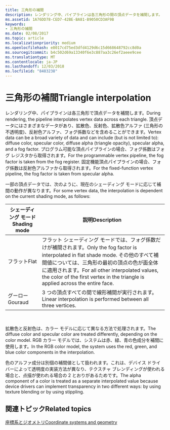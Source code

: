 ```yaml
---
title: 三角形の補間
description: レンダリング中、パイプラインは各三角形の間の頂点データを補間します。
ms.assetid: 1A76DD78-CED7-42BE-BA81-B9050CD3AF9B
keywords:
- 三角形の補間
ms.date: 02/08/2017
ms.topic: article
ms.localizationpriority: medium
ms.openlocfilehash: e8017cd75ed3dfd4129d6c15d668648792cc8d0a
ms.sourcegitcommit: b4c502d69a13340f6e3c887aa3c26ef2aeee9cee
ms.translationtype: MT
ms.contentlocale: ja-JP
ms.lasthandoff: 12/03/2018
ms.locfileid: "8483238"
---
```

# <a name="triangle-interpolation"></a><span data-ttu-id="a3873-104">三角形の補間</span><span class="sxs-lookup"><span data-stu-id="a3873-104">Triangle interpolation</span></span>


<span data-ttu-id="a3873-105">レンダリング中、パイプラインは各三角形で頂点データを補間します。</span><span class="sxs-lookup"><span data-stu-id="a3873-105">During rendering, the pipeline interpolates vertex data across each triangle.</span></span> <span data-ttu-id="a3873-106">頂点データにはさまざまなデータがあり、拡散色、反射色、拡散色アルファ (三角形の不透明度)、反射色アルファ、フォグ係数などを含めることができます。</span><span class="sxs-lookup"><span data-stu-id="a3873-106">Vertex data can be a broad variety of data and can include (but is not limited to): diffuse color, specular color, diffuse alpha (triangle opacity), specular alpha, and a fog factor.</span></span> <span data-ttu-id="a3873-107">プログラム可能な頂点パイプラインの場合、フォグ係数はフォグ レジスタから取得されます。</span><span class="sxs-lookup"><span data-stu-id="a3873-107">For the programmable vertex pipeline, the fog factor is taken from the fog register.</span></span> <span data-ttu-id="a3873-108">固定機能頂点パイプラインの場合、フォグ係数は反射色アルファから取得されます。</span><span class="sxs-lookup"><span data-stu-id="a3873-108">For the fixed-function vertex pipeline, the fog factor is taken from specular alpha.</span></span>

<span data-ttu-id="a3873-109">一部の頂点データでは、次のように、現在のシェーディング モードに応じて補間の動作が異なります。</span><span class="sxs-lookup"><span data-stu-id="a3873-109">For some vertex data, the interpolation is dependent on the current shading mode, as follows:</span></span>

| <span data-ttu-id="a3873-110">シェーディング モード</span><span class="sxs-lookup"><span data-stu-id="a3873-110">Shading mode</span></span> | <span data-ttu-id="a3873-111">説明</span><span class="sxs-lookup"><span data-stu-id="a3873-111">Description</span></span>                                                                                                                                                                 |
|--------------|-----------------------------------------------------------------------------------------------------------------------------------------------------------------------------|
| <span data-ttu-id="a3873-112">フラット</span><span class="sxs-lookup"><span data-stu-id="a3873-112">Flat</span></span>         | <span data-ttu-id="a3873-113">フラット シェーディング モードでは、フォグ係数だけが補間されます。</span><span class="sxs-lookup"><span data-stu-id="a3873-113">Only the fog factor is interpolated in flat shade mode.</span></span> <span data-ttu-id="a3873-114">その他のすべて補間値については、三角形の最初の頂点の色が面全体に適用されます。</span><span class="sxs-lookup"><span data-stu-id="a3873-114">For all other interpolated values, the color of the first vertex in the triangle is applied across the entire face.</span></span> |
| <span data-ttu-id="a3873-115">グーロー</span><span class="sxs-lookup"><span data-stu-id="a3873-115">Gouraud</span></span>      | <span data-ttu-id="a3873-116">3 つの頂点すべての間で線形補間が実行されます。</span><span class="sxs-lookup"><span data-stu-id="a3873-116">Linear interpolation is performed between all three vertices.</span></span>                                                                                                               |

 

<span data-ttu-id="a3873-117">拡散色と反射色は、カラー モデルに応じて異なる方法で処理されます。</span><span class="sxs-lookup"><span data-stu-id="a3873-117">The diffuse color and specular color are treated differently, depending on the color model.</span></span> <span data-ttu-id="a3873-118">RGB カラー モデルでは、システムは赤、緑、青の色成分を補間に使用します。</span><span class="sxs-lookup"><span data-stu-id="a3873-118">In the RGB color model, the system uses the red, green, and blue color components in the interpolation.</span></span>

<span data-ttu-id="a3873-119">色のアルファ成分は別個の補間値として扱われます。これは、デバイス ドライバーによって透明度の実装方法が異なり、テクスチャ ブレンディングが使われる場合と、点描が使われる場合の 2 とおりがあるためです。</span><span class="sxs-lookup"><span data-stu-id="a3873-119">The alpha component of a color is treated as a separate interpolated value because device drivers can implement transparency in two different ways: by using texture blending or by using stippling.</span></span>

## <a name="span-idrelated-topicsspanrelated-topics"></a><span data-ttu-id="a3873-120"><span id="related-topics"></span>関連トピック</span><span class="sxs-lookup"><span data-stu-id="a3873-120"><span id="related-topics"></span>Related topics</span></span>


[<span data-ttu-id="a3873-121">座標系とジオメトリ</span><span class="sxs-lookup"><span data-stu-id="a3873-121">Coordinate systems and geometry</span></span>](coordinate-systems-and-geometry.md)

 

 




